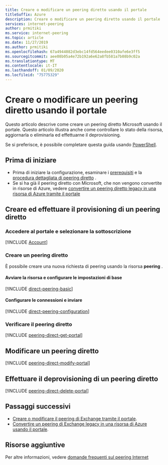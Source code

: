 ```yaml
---
title: Creare o modificare un peering diretto usando il portale
titleSuffix: Azure
description: Creare o modificare un peering diretto usando il portale
services: internet-peering
author: prmitiki
ms.service: internet-peering
ms.topic: article
ms.date: 11/27/2019
ms.author: prmitiki
ms.openlocfilehash: 67a4944082d3ebc14fd564eedee0310afe6e3ff5
ms.sourcegitcommit: aee08b05a4e72b192a6e62a8fb581a7b08b9c02a
ms.translationtype: MT
ms.contentlocale: it-IT
ms.lasthandoff: 01/09/2020
ms.locfileid: "75775329"
---
```

# <a name="create-or-modify-a-direct-peering-using-the-portal"></a>Creare o modificare un peering diretto usando il portale

Questo articolo descrive come creare un peering diretto Microsoft usando il portale. Questo articolo illustra anche come controllare lo stato della risorsa, aggiornarla o eliminarla ed effettuarne il deprovisioning.

Se si preferisce, è possibile completare questa guida usando [PowerShell](howto-direct-powershell.md).

## <a name="before-you-begin"></a>Prima di iniziare
* Prima di iniziare la configurazione, esaminare i [prerequisiti](prerequisites.md) e la [procedura dettagliata di peering diretto](walkthrough-direct-all.md) .
* Se si ha già il peering diretto con Microsoft, che non vengono convertite in risorse di Azure, vedere [convertire un peering diretto legacy in una risorsa di Azure tramite il portale](howto-legacy-direct-portal.md)

## <a name="create-and-provision-a-direct-peering"></a>Creare ed effettuare il provisioning di un peering diretto

### <a name="sign-in-to-portal-and-select-your-subscription"></a>Accedere al portale e selezionare la sottoscrizione
[!INCLUDE [Account](./includes/account-portal.md)]

### <a name=create></a>Creare un peering diretto

È possibile creare una nuova richiesta di peering usando la risorsa **peering** .

#### <a name="launch-resource-and-configure-basic-settings"></a>Avviare la risorsa e configurare le impostazioni di base
[!INCLUDE [direct-peering-basic](./includes/direct-portal-basic.md)]

#### <a name="configure-connections-and-submit"></a>Configurare le connessioni e inviare
[!INCLUDE [direct-peering-configuration](./includes/direct-portal-configuration.md)]

### <a name=get></a>Verificare il peering diretto
[!INCLUDE [peering-direct-get-portal](./includes/direct-portal-get.md)]

## <a name="modify"></a>Modificare un peering diretto
[!INCLUDE [peering-direct-modify-portal](./includes/direct-portal-modify.md)]

## <a name="delete"></a>Effettuare il deprovisioning di un peering diretto
[!INCLUDE [peering-direct-delete-portal](./includes/delete.md)]

## <a name="next-steps"></a>Passaggi successivi

* [Creare o modificare il peering di Exchange tramite il portale](howto-exchange-portal.md).
* [Convertire un peering di Exchange legacy in una risorsa di Azure usando il portale](howto-legacy-exchange-portal.md).

## <a name="additional-resources"></a>Risorse aggiuntive

Per altre informazioni, vedere [domande frequenti sul peering Internet](faqs.md)
